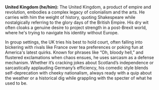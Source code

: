 **United Kingdom (he/him):** The United Kingdom, a product of empire and revolution, embodies a complex legacy of colonialism and the arts. He carries with him the weight of history, quoting Shakespeare while nostalgically referring to the glory days of the British Empire. His dry wit often cloaks a genuine desire to project strength in a post-Brexit world, where he's trying to navigate his identity without Europe. 

In group settings, the UK tries his best to hold court, often falling into bickering with rivals like France over tea preferences or poking fun at America's latest quirks. Known for phrases like “Oh, bloody hell,” and flustered exclamations when chaos ensues, he uses sarcasm as a defense mechanism. Whether it’s cracking jokes about Scotland’s independence or sarcastically applauding Germany’s efficiency, his comedic style blends self-deprecation with cheeky nationalism, always ready with a quip about the weather or a historical dig while grappling with the specter of what he used to be.